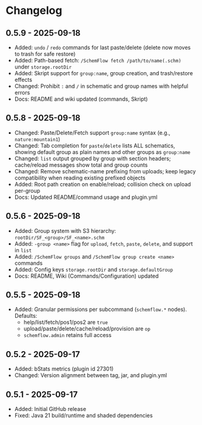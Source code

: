 # Changelog

## 0.5.9 - 2025-09-18
- Added: `undo` / `redo` commands for last paste/delete (delete now moves to trash for safe restore)
- Added: Path-based fetch: `/SchemFlow fetch /path/to/name(.schm)` under `storage.rootDir`
- Added: Skript support for `group:name`, group creation, and trash/restore effects
- Changed: Prohibit `:` and `/` in schematic and group names with helpful errors
- Docs: README and wiki updated (commands, Skript)

## 0.5.8 - 2025-09-18
- Changed: Paste/Delete/Fetch support `group:name` syntax (e.g., `nature:mountain1`)
- Changed: Tab completion for `paste`/`delete` lists ALL schematics, showing default group as plain names and other groups as `group:name`
- Changed: `list` output grouped by group with section headers; cache/reload messages show total and group counts
- Changed: Remove schematic-name prefixing from uploads; keep legacy compatibility when reading existing prefixed objects
- Added: Root path creation on enable/reload; collision check on upload per-group
- Docs: Updated README/command usage and plugin.yml

## 0.5.6 - 2025-09-18
- Added: Group system with S3 hierarchy: `rootDir/SF_<group>/SF_<name>.schm`
- Added: `-group <name>` flag for `upload`, `fetch`, `paste`, `delete`, and support in `list`
- Added: `/SchemFlow groups` and `/SchemFlow group create <name>` commands
- Added: Config keys `storage.rootDir` and `storage.defaultGroup`
- Docs: README, Wiki (Commands/Configuration) updated

## 0.5.5 - 2025-09-18
- Added: Granular permissions per subcommand (`schemflow.*` nodes). Defaults:
	- help/list/fetch/pos1/pos2 are `true`
	- upload/paste/delete/cache/reload/provision are `op`
	- `schemflow.admin` retains full access

## 0.5.2 - 2025-09-17
- Added: bStats metrics (plugin id 27301)
- Changed: Version alignment between tag, jar, and plugin.yml

## 0.5.1 - 2025-09-17
- Added: Initial GitHub release
- Fixed: Java 21 build/runtime and shaded dependencies